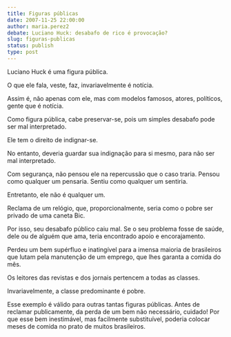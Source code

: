 ```yaml
---
title: Figuras públicas
date: 2007-11-25 22:00:00
author: maria.perez2
debate: Luciano Huck: desabafo de rico é provocação?
slug: figuras-publicas
status: publish 
type: post
---
```


Luciano Huck é uma figura pública.  

O que ele fala, veste, faz, invariavelmente é notícia.  

Assim é, não apenas com ele, mas com modelos famosos, atores, políticos, gente que é notícia.  

Como figura pública, cabe preservar-se, pois um simples desabafo pode ser mal interpretado.  

Ele tem o direito de indignar-se.  

No entanto, deveria guardar sua indignação para si mesmo, para não ser mal interpretado.   

Com segurança, não pensou ele na repercussão que o caso traria. Pensou como qualquer um pensaria. Sentiu como qualquer um sentiria.   

Entretanto, ele não é qualquer um.  

Reclama de um relógio, que, proporcionalmente, seria como o pobre ser privado de uma caneta Bic.  

Por isso, seu desabafo público caiu mal. Se o seu problema fosse de saúde, dele ou de alguém que ama, teria encontrado apoio e encorajamento.  

Perdeu um bem supérfluo e inatingível para a imensa maioria de brasileiros que lutam pela manutenção de um emprego, que lhes garanta a comida do mês.  

Os leitores das revistas e dos jornais pertencem a todas as classes.  

Invariavelmente, a classe predominante é pobre.  

Esse exemplo é válido para outras tantas figuras públicas. Antes de reclamar publicamente, da perda de um bem não necessário, cuidado! Por que esse bem inestimável, mas facilmente substituível, poderia colocar meses de comida no prato de muitos brasileiros.
